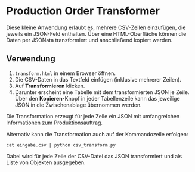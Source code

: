 # Production Order Transformer

Diese kleine Anwendung erlaubt es, mehrere CSV-Zeilen einzufügen, die jeweils ein JSON-Feld enthalten.
Über eine HTML-Oberfläche können die Daten per JSONata transformiert und anschließend kopiert werden.

## Verwendung

1. `transform.html` in einem Browser öffnen.
2. Die CSV-Daten in das Textfeld einfügen (inklusive mehrerer Zeilen).
3. Auf **Transformieren** klicken.
4. Darunter erscheint eine Tabelle mit dem transformierten JSON je Zeile.
   Über den **Kopieren**-Knopf in jeder Tabellenzeile kann das jeweilige JSON in die Zwischenablage übernommen werden.

Die Transformation erzeugt für jede Zeile ein JSON mit umfangreichen Informationen zum Produktionsauftrag.

Alternativ kann die Transformation auch auf der Kommandozeile erfolgen:

```
cat eingabe.csv | python csv_transform.py
```

Dabei wird für jede Zeile der CSV-Datei das JSON transformiert und als Liste von Objekten ausgegeben.
